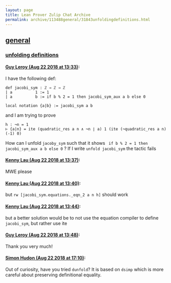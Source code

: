```yaml
---
layout: page
title: Lean Prover Zulip Chat Archive 
permalink: archive/113488general/31843unfoldingdefinitions.html
---
```


## [general](index.html)
### [unfolding definitions](31843unfoldingdefinitions.html)

#### [Guy Leroy (Aug 22 2018 at 13:33)](https://leanprover.zulipchat.com/#narrow/stream/113488-general/topic/unfolding%20definitions/near/132573040):
I have the following def:
```lean
def jacobi_sym : ℤ → ℤ → ℤ
| a          1 := 1
| a          b := if b % 2 = 1 then jacobi_sym_aux a b else 0

local notation {a|b} := jacobi_sym a b 
```
and I am trying to prove 

```lean
h : ¬n = 1
⊢ {a|n} = ite (quadratic_res a n ∧ ¬n ∣ a) 1 (ite (¬quadratic_res a n) (-1) 0)
```

How can I unfold ``` jacoby_sym ``` such that it shows ``` if b % 2 = 1 then jacobi_sym_aux a b else 0``` ? 
If I write ```unfold jacobi_sym``` the tactic fails

#### [Kenny Lau (Aug 22 2018 at 13:37)](https://leanprover.zulipchat.com/#narrow/stream/113488-general/topic/unfolding%20definitions/near/132573174):
MWE please

#### [Kenny Lau (Aug 22 2018 at 13:40)](https://leanprover.zulipchat.com/#narrow/stream/113488-general/topic/unfolding%20definitions/near/132573310):
but `rw [jacobi_sym.equations._eqn_2 a n h]` should work

#### [Kenny Lau (Aug 22 2018 at 13:44)](https://leanprover.zulipchat.com/#narrow/stream/113488-general/topic/unfolding%20definitions/near/132573444):
but a better solution would be to not use the equation compiler to define `jacobi_sym`, but rather use ite

#### [Guy Leroy (Aug 22 2018 at 13:48)](https://leanprover.zulipchat.com/#narrow/stream/113488-general/topic/unfolding%20definitions/near/132573551):
Thank you very much!

#### [Simon Hudon (Aug 22 2018 at 17:10)](https://leanprover.zulipchat.com/#narrow/stream/113488-general/topic/unfolding%20definitions/near/132583964):
Out of curiosity, have you tried `dunfold`? It is based on `dsimp` which is more careful about preserving definitional equality.

